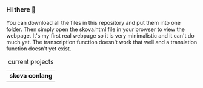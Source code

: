 

### Hi there 👋
You can download all the files in this repository and put them into one folder. Then simply open the skova.html file in your browser to view the webpage. 
It's my first real webpage so it is very minimalistic and it can't do much yet. The transcription function doesn't work that well and a translation function doesn't yet exist.


<table>
  <caption>current projects</caption>
  <tr>
     <th>skova conlang</th>
  </tr>
</table>

<!--
**Moschka/moschka** is a ✨ _special_ ✨ repository because its `README.md` (this file) appears on your GitHub profile.

Here are some ideas to get you started:

- 🔭 I’m currently working on ...
- 🌱 I’m currently learning ...
- 👯 I’m looking to collaborate on ...
- 🤔 I’m looking for help with ...
- 💬 Ask me about ...
- 📫 How to reach me: ...
- 😄 Pronouns: ...
- ⚡ Fun fact: ...
-->
